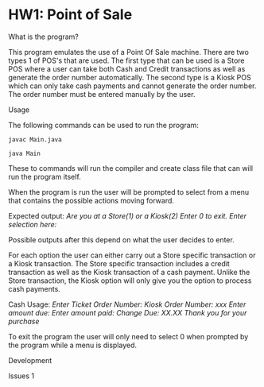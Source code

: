 # HW1: Point of Sale


What is the program?

This program emulates the use of a Point Of Sale machine. There are two types   1
of POS's that are used. The first type that can be used is a Store POS where a
user can take both Cash and Credit transactions as well as generate the order
number automatically. The second type is a Kiosk POS which can only take cash 
payments and cannot generate the order number. The order number must be entered
manually by the user. 


Usage

The following commands can be used to run the program:

`javac Main.java`

`java Main`

These to commands will run the compiler and create class file that can will
run the program itself.

When the program is run the user will be prompted to select from a menu that
contains the possible actions moving forward.

Expected output:
*Are you at a Store(1) or a Kiosk(2)*
*Enter 0 to exit.*
*Enter selection here:*

Possible outputs after this depend on what the user decides to enter.

For each option the user can either carry out a Store specific transaction
or a Kiosk transaction. The Store specific transaction includes a
credit transaction as well as the Kiosk transaction of a cash payment. Unlike
the Store transaction, the Kiosk option will only give you the option to 
process cash payments.

Cash Usage:
*Enter Ticket Order Number: <order number>*
*Kiosk Order Number: xxx*
*Enter amount due: <amount of sale>*
*Enter amount paid: <amount paid>*
*Change Due: XX.XX*
*Thank you for your purchase*

To exit the program the user will only need to select 0 when prompted by the
program while a menu is displayed.

Development


Issues
                                                                               1